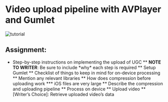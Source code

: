 
# Video upload pipeline with AVPlayer and Gumlet

![tutorial](https://github.com/Margels/GumletSampleApp/blob/main/Tutorial%20Media/presentation-3.gif)

## Assignment:

 * Step-by-step instructions on implementing the upload of UGC 
        ** **NOTE TO WRITER**: Be sure to include \*why\* each step is required
        ** Setup Gumlet
        ** Checklist of things to keep in mind for on-device processing
        ** Mention any relevant libraries
        ** How does compression before uploading work
            *** iOS files are very large
        ** Describe the compression and uploading pipeline
        ** Process on device
        ** Upload video
        ** [Writer’s Choice]: Retrieve uploaded video’s data
